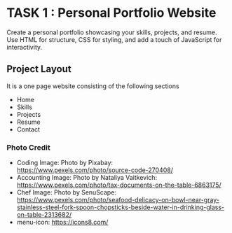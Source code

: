 # TASK 1 : Personal Portfolio Website
 Create a personal portfolio showcasing your skills, projects, and resume. Use HTML for structure, CSS for styling, and add a touch of JavaScript for interactivity.

 ## Project Layout
 It is a one page website consisting of the following sections
 - Home
 - Skills
 - Projects
 - Resume
 - Contact

 ### Photo Credit
 - Coding Image: Photo by Pixabay: https://www.pexels.com/photo/source-code-270408/
 - Accounting Image: Photo by Nataliya Vaitkevich: https://www.pexels.com/photo/tax-documents-on-the-table-6863175/
 - Chef Image: Photo by SenuScape: https://www.pexels.com/photo/seafood-delicacy-on-bowl-near-gray-stainless-steel-fork-spoon-chopsticks-beside-water-in-drinking-glass-on-table-2313682/
- menu-icon: https://icons8.com/